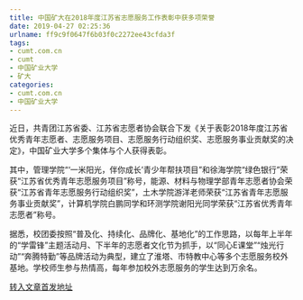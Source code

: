 ```yaml
---
title: 中国矿大在2018年度江苏省志愿服务工作表彰中获多项荣誉
date: 2019-04-27 02:25:36
urlname: ff9c9f0647f6b03f0c2272ee43cfda3f
tags: 
- cumt.com.cn
- cumt
- 中国矿业大学
- 矿大
categories:
- cumt.com.cn
- 中国矿业大学
---
```


近日，共青团江苏省委、江苏省志愿者协会联合下发《关于表彰2018年度江苏省优秀青年志愿者、志愿服务项目、志愿服务行动组织奖、志愿服务事业贡献奖的决定》，中国矿业大学多个集体与个人获得表彰。

其中，管理学院“‘一米阳光，伴你成长’青少年帮扶项目”和徐海学院“绿色银行”荣获“江苏省优秀青年志愿服务项目”称号，能源、材料与物理学部青年志愿者协会荣获“江苏省青年志愿服务行动组织奖”，土木学院游洋老师荣获“江苏省青年志愿服务事业贡献奖”，计算机学院白鹏同学和环测学院谢阳光同学荣获“江苏省优秀青年志愿者”称号。

据悉，校团委按照“普及化、持续化、品牌化、基地化”的工作思路，以每年上半年的“学雷锋”主题活动月、下半年的志愿者文化节为抓手，以“同心E课堂”“烛光行动”“奔腾特勤”等品牌活动为典型，建立了淮塔、市特教中心等多个志愿服务校外基地。学校师生参与热情高，每年参加校外志愿服务的学生达到万余名。

[转入文章首发地址](http://xwzx.cumt.edu.cn/f6/24/c513a521764/page.htm)
